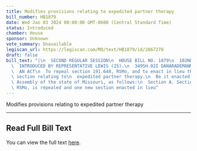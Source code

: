 ```yaml
---
title: Modifies provisions relating to expedited partner therapy
bill_number: HB1879
date: Wed Jan 03 2024 00:00:00 GMT-0600 (Central Standard Time)
status: Introduced
chamber: House
sponsor: Unknown
vote_summary: Unavailable
legiscan_url: https://legiscan.com/MO/text/HB1879/id/2867278
draft: false
bill_text: "|\n  SECOND REGULAR SESSION\n  HOUSE BILL NO. 1879\n  102ND GENERAL ASSEMBLY\n\
  \  INTRODUCED BY REPRESENTATIVE LEWIS (25).\n  3495H.02I DANARADEMANMILLER,ChiefClerk\n\
  \  AN ACT\n  To repeal section 191.648, RSMo, and to enact in lieu thereof one new\
  \ section relating to\n  expedited partner therapy.\n  Be it enacted by the General\
  \ Assembly of the state of Missouri, as follows:\n  Section A. Section 191.648,\
  \ RSMo, is repealed and one new section enacted in lieu"
---
```

Modifies provisions relating to expedited partner therapy

---

## Read Full Bill Text

You can view the full text [here](https://legiscan.com/MO/text/HB1879/id/2867278).
